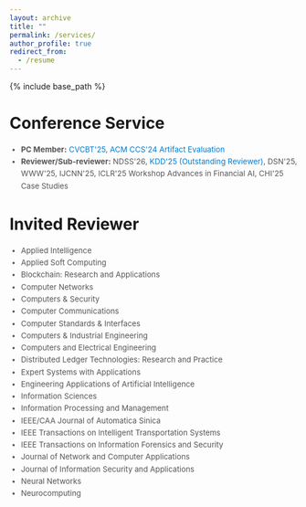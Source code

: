 ```yaml
---
layout: archive
title: ""
permalink: /services/
author_profile: true
redirect_from:
  - /resume
---
```


{% include base_path %}

# Conference Service

<ul style="margin: 0; padding-left: 20px; font-size: 0.95em; color: #555; line-height: 1.6;">
  <li>
    <strong>PC Member:</strong> 
    <a href="https://cryptovalleyconference.com/call-for-papers" style="text-decoration: none; color: #007acc;">CVCBT'25</a>, 
    <a href="https://www.sigsac.org/ccs/CCS2024/organization/ae-committee.html" style="text-decoration: none; color: #007acc;">ACM CCS'24 Artifact Evaluation</a>
  </li>
  <li>
    <strong>Reviewer/Sub-reviewer:</strong> NDSS'26, 
    <a href="https://kdd2025.kdd.org/applied-data-science-ads-track-program-committee/" style="text-decoration: none; color: #007acc;">KDD'25 (Outstanding Reviewer)</a>, 
    DSN'25, WWW'25, IJCNN'25, ICLR'25 Workshop Advances in Financial AI, CHI'25 Case Studies
  </li>
</ul>

# Invited Reviewer

<ul style="margin: 0; padding-left: 20px; font-size: 0.95em; color: #555; line-height: 1.6;">
  <li>Applied Intelligence</li>
  <li>Applied Soft Computing</li>
  <li>Blockchain: Research and Applications</li>
  <li>Computer Networks</li>
  <li>Computers & Security</li>
  <li>Computer Communications</li>
  <li>Computer Standards & Interfaces</li>
  <li>Computers & Industrial Engineering</li>
  <li>Computers and Electrical Engineering</li>
  <li>Distributed Ledger Technologies: Research and Practice</li>
  <li>Expert Systems with Applications</li>
  <li>Engineering Applications of Artificial Intelligence</li>
  <li>Information Sciences</li>
  <li>Information Processing and Management</li>
  <li>IEEE/CAA Journal of Automatica Sinica</li>
  <li>IEEE Transactions on Intelligent Transportation Systems</li>
  <li>IEEE Transactions on Information Forensics and Security</li>
  <li>Journal of Network and Computer Applications</li>
  <li>Journal of Information Security and Applications</li>
  <li>Neural Networks</li>
  <li>Neurocomputing</li>
</ul>



<!-- # Intership -->


  
